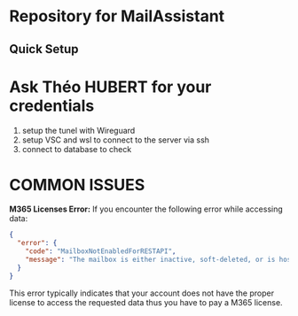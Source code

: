 # Repository for MailAssistant

## Quick Setup

# Ask Théo HUBERT for your credentials
1) setup the tunel with Wireguard
2) setup VSC and wsl to connect to the server via ssh
3) connect to database to check

# COMMON ISSUES
**M365 Licenses Error:**
If you encounter the following error while accessing data:
```json
{
  "error": {
    "code": "MailboxNotEnabledForRESTAPI",
    "message": "The mailbox is either inactive, soft-deleted, or is hosted on-premise."
  }
}
```
This error typically indicates that your account does not have the proper license to access the requested data thus you have to pay a M365 license.